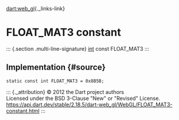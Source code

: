 [dart:web\_gl](../../dart-web_gl/dart-web_gl-library){._links-link}

FLOAT\_MAT3 constant
====================

::: {.section .multi-line-signature}
[int](../../dart-core/int-class) const FLOAT\_MAT3
:::

Implementation {#source}
--------------

``` {.language-dart data-language="dart"}
static const int FLOAT_MAT3 = 0x8B5B;
```

::: {._attribution}
© 2012 the Dart project authors\
Licensed under the BSD 3-Clause \"New\" or \"Revised\" License.\
<https://api.dart.dev/stable/2.18.5/dart-web_gl/WebGL/FLOAT_MAT3-constant.html>
:::
